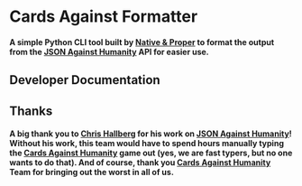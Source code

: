 # Cards Against Formatter

#### A simple Python CLI tool built by [Native & Proper](https://github.com/nativeandproper) to format the output from the [JSON Against Humanity](http://www.crhallberg.com/cah/json) API for easier use.

## Developer Documentation

## Thanks

#### A big thank you to [Chris Hallberg](http://www.crhallberg.com/) for his work on [JSON Against Humanity](http://www.crhallberg.com/cah/json)! Without his work, this team would have to spend hours manually typing the [Cards Against Humanity](https://cardsagainsthumanity.com/) game out (yes, we are fast typers, but no one wants to do that). And of course, thank you [Cards Against Humanity](https://cardsagainsthumanity.com/) Team for bringing out the worst in all of us.